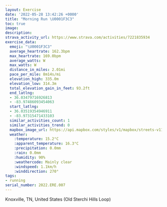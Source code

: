 ```yaml
---
layout: Exercise
date: '2022-05-28 13:42:26 +0000'
title: "Morning Run \U0001F3C3"
toc: true
image:
description:
strava_activity_url: https://www.strava.com/activities/7221835934
exercise_data:
  emoji: "\U0001F3C3"
  average_heartrate: 162.3bpm
  max_heartrate: 169.0bpm
  average_watts: W
  max_watts: W
  distance_in_miles: 2.01mi
  pace_per_mile: 8m14s/mi
  elevation_high: 335.0m
  elevation_low: 314.3m
  total_elevation_gain_in_feet: 93.2ft
  end_latlng:
  - 36.03479716926813
  - -83.97486093454063
  start_latlng:
  - 36.03519354946911
  - -83.97315471433103
  similar_activities_count: 1
  similar_activities_trend: 0
  mapbox_image_url: https://api.mapbox.com/styles/v1/mapbox/streets-v11/static/path-5+787af2-1.0(%7Db%7DzEf_p_OCEM%5DIaAMg%40iA_CUy%40Uc%40g%40uAwAoDs%40%7BAYW%5BO%5DGaA%40eAJ%5BHk%40Xw%40r%40%5BPg%40J%5B%3FyCWm%40AG%3FIFEj%40%3Fz%40Fb%40J%60%40pA%7CBvBjD%5Eh%40lAvB%60AxAP%5EfA~AxAnDTp%40r%40nBTb%40t%40bAh%40bAbBfCPJPFVAPIXSl%40w%40%7C%40s%40nAwALED%3FDFTh%40fAfBHXAJEFu%40l%40UVYn%40IVEj%40%3F%60%40Hl%40Nd%40%5EpAdApCjDvGRVXNf%40Hl%40EXMh%40i%40Ry%40Ba%40%3Fc%40WmBi%40gCQoA%5DoB%5BuAYo%40oB%7BCQe%40g%40J%5D%5EOHGAKKUe%40cBmCUe%40GWUkAWuB),pin-s-s+e5b22e(-83.97316,36.03519),pin-s-f+89ae00(-83.97486999999994,36.03478999999998)/auto/800x800?access_token=pk.eyJ1Ijoiam9zaGJlY2ttYW4iLCJhIjoiY205eWR2aDd1MWZ6djJrbXc4a3M0bWZleiJ9.XiG9OWkNcZk2QzjJbxLB4A
  weather:
    :temperature: 15.2°C
    :apparent_temperature: 16.3°C
    :precipitation: 0.0mm
    :rain: 0.0mm
    :humidity: 90%
    :weathercode: Mainly clear
    :windspeed: 1.1km/h
    :winddirection: 270°
tags:
- running
serial_number: 2022.ERE.007
---
```

Knoxville, TN, United States (Old Sterchi Hills Loop)
